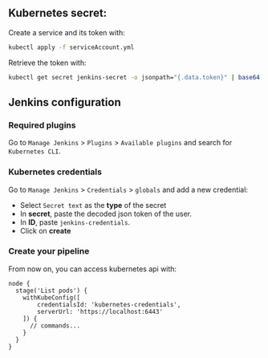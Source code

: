 ## Kubernetes secret:

Create a service and its token with: 

```bash
kubectl apply -f serviceAccount.yml
```

Retrieve the token with:

```bash
kubectl get secret jenkins-secret -o jsonpath="{.data.token}" | base64 --decode
```

## Jenkins configuration

### Required plugins

Go to `Manage Jenkins` > `Plugins` > `Available plugins` and search for `Kubernetes CLI`.

### Kubernetes credentials

Go to `Manage Jenkins` > `Credentials` > `globals` and add a new credential:
- Select `Secret text` as the **type** of the secret
- In **secret**, paste the decoded json token of the user.
- In **ID**, paste `jenkins-credentials`.
- Click on **create**

### Create your pipeline

From now on, you can access kubernetes api with:

```jenkins
node {
  stage('List pods') {
    withKubeConfig([
        credentialsId: 'kubernetes-credentials',
        serverUrl: 'https://localhost:6443'    
    ]) {
      // commands...
    }
  }
}
```
